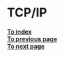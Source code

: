 # **TCP/IP**
  

  
[**To index**](../ComputerNetwork.md)  
[**To previous page**](InternetProtocols.md)  
[**To next page**](HTTP_Request.md)  